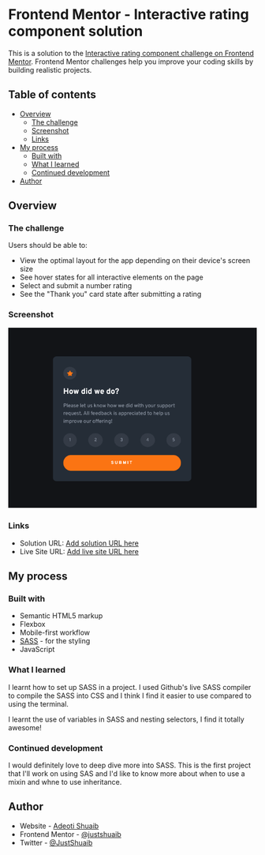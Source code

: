 # Frontend Mentor - Interactive rating component solution

This is a solution to the [Interactive rating component challenge on Frontend Mentor](https://www.frontendmentor.io/challenges/interactive-rating-component-koxpeBUmI). Frontend Mentor challenges help you improve your coding skills by building realistic projects.

## Table of contents

- [Overview](#overview)
  - [The challenge](#the-challenge)
  - [Screenshot](#screenshot)
  - [Links](#links)
- [My process](#my-process)
  - [Built with](#built-with)
  - [What I learned](#what-i-learned)
  - [Continued development](#continued-development)
- [Author](#author)

## Overview

### The challenge

Users should be able to:

- View the optimal layout for the app depending on their device's screen size
- See hover states for all interactive elements on the page
- Select and submit a number rating
- See the "Thank you" card state after submitting a rating

### Screenshot

![Solution screenshot](./images/Screenshot.png)

### Links

- Solution URL: [Add solution URL here](https://www.github.com/JustShuaib/interactive-rating)
- Live Site URL: [Add live site URL here](https://shuaib-interactive-rating.netlify.app/)

## My process

### Built with

- Semantic HTML5 markup
- Flexbox
- Mobile-first workflow
- [SASS](https://sass-lang.com/) - for the styling
- JavaScript

### What I learned

I learnt how to set up SASS in a project.
I used Github's live SASS compiler to compile the SASS into CSS and I think I find it easier to use compared to using the terminal.

I learnt the use of variables in SASS and nesting selectors, I find it totally awesome!

### Continued development

I would definitely love to deep dive more into SASS.
This is the first project that I'll work on using SAS and I'd like to know more about when to use a mixin and whne to use inheritance.

## Author

- Website - [Adeoti Shuaib](https://www.github.com/JustShuaib)
- Frontend Mentor - [@justshuaib](https://www.frontendmentor.io/profile/justshuaib)
- Twitter - [@JustShuaib](https://www.twitter.com/JustShuaib)
